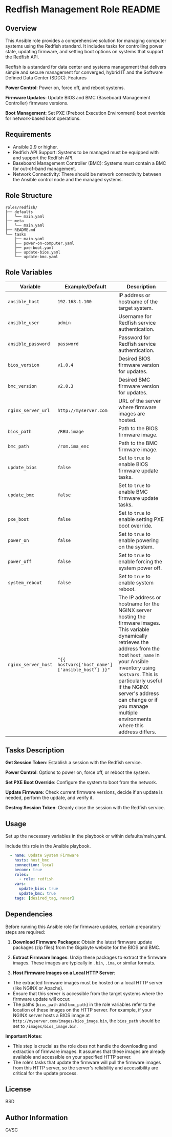 Redfish Management Role README
==============================
Overview
--------

This Ansible role provides a comprehensive solution for managing computer systems using the Redfish standard. It includes tasks for controlling power state, updating firmware, and setting boot options on systems that support the Redfish API.

Redfish is a standard for data center and systems management that delivers simple and secure management for converged, hybrid IT and the Software Defined Data Center (SDDC).
Features

**Power Control**: Power on, force off, and reboot systems.

**Firmware Updates**: Update BIOS and BMC (Baseboard Management Controller) firmware versions.

**Boot Management**: Set PXE (Preboot Execution Environment) boot override for network-based boot operations.

Requirements
------------

- Ansible 2.9 or higher.
- Redfish API Support: Systems to be managed must be equipped with and support the Redfish API.
- Baseboard Management Controller (BMC): Systems must contain a BMC for out-of-band management.
- Network Connectivity: There should be network connectivity between the Ansible control node and the managed systems.

Role Structure
--------------

```plaintext
roles/redfish/
├── defaults
│   └── main.yaml
├── meta
│   └── main.yaml
├── README.md
└── tasks
    ├── main.yaml
    ├── power-on-computer.yaml
    ├── pxe-boot.yaml
    ├── update-bios.yaml
    └── update-bmc.yaml
```

Role Variables
---------------

  | Variable             | Example/Default           | Description                                            |
  |----------------------|---------------------------|--------------------------------------------------------|
  | `ansible_host`       | `192.168.1.100`           | IP address or hostname of the target system.           |
  | `ansible_user`       | `admin`                   | Username for Redfish service authentication.           |
  | `ansible_password`   | `password`                | Password for Redfish service authentication.           |
  | `bios_version`       | `v1.0.4`                  | Desired BIOS firmware version for updates.             |
  | `bmc_version`        | `v2.0.3`                  | Desired BMC firmware version for updates.              |
  | `nginx_server_url`   | `http://myserver.com`     | URL of the server where firmware images are hosted.    |
  | `bios_path`          | `/RBU.image`              | Path to the BIOS firmware image.                       |
  | `bmc_path`           | `/rom.ima_enc`            | Path to the BMC firmware image.                        |
  | `update_bios`        | `false`                   | Set to `true` to enable BIOS firmware update tasks.    |
  | `update_bmc`         | `false`                   | Set to `true` to enable BMC firmware update tasks.     |
  | `pxe_boot`           | `false`                   | Set to `true` to enable setting PXE boot override.     |
  | `power_on`           | `false`                   | Set to `true` to enable powering on the system.        |
  | `power_off`          | `false`                   | Set to `true` to enable forcing the system power off.  |
  | `system_reboot`      | `false`                   | Set to `true` to enable system reboot.                 |
  | `nginx_server_host`  | `"{{ hostvars['host_name']['ansible_host'] }}"` | The IP address or hostname for the NGINX server hosting the firmware images. This variable dynamically retrieves the address from the host `host_name` in your Ansible inventory using `hostvars`. This is particularly useful if the NGINX server's address can change or if you manage multiple environments where this address differs. |

Tasks Description
-----------------

**Get Session Token**: Establish a session with the Redfish service.

**Power Control**: Options to power on, force off, or reboot the system.

**Set PXE Boot Override**: Configure the system to boot from the network.

**Update Firmware**: Check current firmware versions, decide if an update is needed, perform the update, and verify it.

**Destroy Session Token**: Cleanly close the session with the Redfish service.

Usage
-----

Set up the necessary variables in the playbook or within defaults/main.yaml.

Include this role in the Ansible playbook.

```yaml
  - name: Update System Firmware
    hosts: host_bmc
    connection: local
    become: true
    roles:
      - role: redfish
    vars:
      update_bios: true
      update_bmc: true
    tags: [desired_tag, never]
```

Dependencies
------------

  Before running this Ansible role for firmware updates, certain preparatory steps are required:

1. **Download Firmware Packages**: Obtain the latest firmware update packages (zip files) from the Gigabyte website for the BIOS and BMC.

2. **Extract Firmware Images**: Unzip these packages to extract the firmware images. These images are typically in `.bin`, `.ima`, or similar formats.

3. **Host Firmware Images on a Local HTTP Server**:
  - The extracted firmware images must be hosted on a local HTTP server (like NGINX or Apache).
  - Ensure that this server is accessible from the target systems where the firmware update will occur.
  - The paths (`bios_path` and `bmc_path`) in the role variables refer to the location of these images on the HTTP server. For example, if your NGINX server hosts a BIOS image at `http://myserver.com/images/bios_image.bin`, the `bios_path` should be set to `/images/bios_image.bin`.

>>>
**Important Notes**:
  - This step is crucial as the role does not handle the downloading and extraction of firmware images. It assumes that these images are already available and accessible on your specified HTTP server.
  - The role’s tasks that update the firmware will pull the firmware images from this HTTP server, so the server's reliability and accessibility are critical for the update process.
>>>

License
-------

BSD

Author Information
------------------

GVSC
